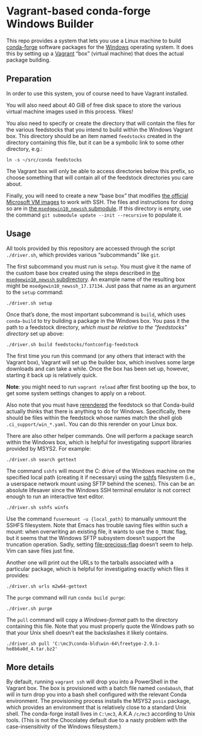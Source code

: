 # Vagrant-based conda-forge Windows Builder

This repo provides a system that lets you use a Linux machine to build
[conda-forge](https://conda-forge.org/) software packages for the
[Windows](https://www.microsoft.com/en-us/windows) operating system. It does
this by setting up a [Vagrant](https://www.vagrantup.com/) “box” (virtual
machine) that does the actual package building.


## Preparation

In order to use this system, you of course need to have Vagrant installed.

You will also need about 40 GiB of free disk space to store the various
virtual machine images used in this process. Yikes!

You also need to specify or create the directory that will contain the files
for the various feedstocks that you intend to build within the Windows Vagrant
box. This directory should be an item named `feedstocks` created in the
directory containing this file, but it can be a symbolic link to some other
directory, e.g.:

```
ln -s ~/src/conda feedstocks
```

The Vagrant box will only be able to access directories below this prefix, so
choose something that will contain all of the feedstock directories you care
about.

Finally, you will need to create a new “base box” that modifies
[the official Microsoft VM images](https://developer.microsoft.com/en-us/microsoft-edge/tools/vms/)
to work with SSH. The files and instructions for doing so are in
[the `msedgewin10_newssh` submodule](./msedgewin10_newssh/README.md). If this
directory is empty, use the command `git submodule update --init --recursive`
to populate it.


## Usage

All tools provided by this repository are accessed through the script
`./driver.sh`, which provides various “subcommands” like `git`.

The first subcommand you must run is `setup`. You must give it the name of the
custom base box created using the steps described in
[the `msedgewin10_newssh` subdirectory](./msedgewin10_newssh/README.md).
An example name of the resulting box might be `msedgewin10_newssh_17.17134`.
Just pass that name as an argument to the `setup` command:

```
./driver.sh setup
```

Once that’s done, the most important subcommand is `build`, which uses
`conda-build` to try building a package in the Windows box. You pass it the
path to a feedstock directory, *which must be relative to the “feedstocks”
directory* set up above:

```
./driver.sh build feedstocks/fontconfig-feedstock
```

The first time you run this command (or any others that interact with the
Vagrant box), Vagrant will set up the builder box, which involves some large
downloads and can take a while. Once the box has been set up, however,
starting it back up is relatively quick.

**Note**: you might need to run `vagrant reload` after first booting up the
box, to get some system settings changes to apply on a reboot.

Also note that you must have
[rerendered](https://github.com/conda-forge/staged-recipes/wiki/conda-smithy-rerender)
the feedstock so that Conda-build actually thinks that there is anything to do
for Windows. Specifically, there should be files within the feedstock whose
names match the shell glob `.ci_support/win_*.yaml`. You can do this rerender
on your Linux box.

There are also other helper commands. One will perform a package search within
the Windows box, which is helpful for investigating support libraries provided
by MSYS2. For example:

```
./driver.sh search gettext
```

The command `sshfs` will mount the C: drive of the Windows machine on the
specified local path (creating it if necessary) using the
[sshfs](https://github.com/libfuse/sshfs) filesystem (i.e., a userspace
network mount using SFTP behind the scenes). This can be an absolute lifesaver
since the Windows SSH terminal emulator is not correct enough to run an
interactive text editor.

```
./driver.sh sshfs winfs
```

Use the command `fusermount -u {local_path}` to manually unmount the SSHFS
filesystem. Note that Emacs has trouble saving files within such a mount: when
overwriting an existing file, it wants to use the `O_TRUNC` flag, but it seems
that the Windows SFTP subsystem doesn’t support the truncation operation.
Sadly, setting
[file-precious-flag](https://www.gnu.org/software/emacs/manual/html_node/elisp/Saving-Buffers.html)
doesn’t seem to help. Vim can save files just fine.

Another one will print out the URLs to the tarballs associated with a particular
package, which is helpful for investigating exactly which files it provides:

```
./driver.sh urls m2w64-gettext
```

The `purge` command will run `conda build purge`:

```
./driver.sh purge
```

The `pull` command will copy a *Windows-format* path to the directory
containing this file. Note that you must properly quote the Windows path
so that your Unix shell doesn’t eat the backslashes it likely contains.

```
./driver.sh pull 'C:\mc3\conda-bld\win-64\freetype-2.9.1-he8b6a0d_4.tar.bz2'
```


## More details

By default, running `vagrant ssh` will drop you into a PowerShell in the
Vagrant box. The box is provisioned with a batch file named `condabash`, that
will in turn drop you into a bash shell configured with the relevant Conda
environment. The provisioning process installs the MSYS2 `posix` package,
which provides an environment that is relatively close to a standard Unix
shell. The conda-forge install lives in `C:\mc3`, A.K.A `/c/mc3` according to
Unix tools. (This is not the Chocolatey default due to a nasty problem with
the case-insensitivity of the Windows filesystem.)
